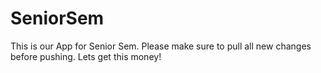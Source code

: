 # SeniorSem

This is our App for Senior Sem. Please make sure to pull all new changes before pushing. Lets get this money!
